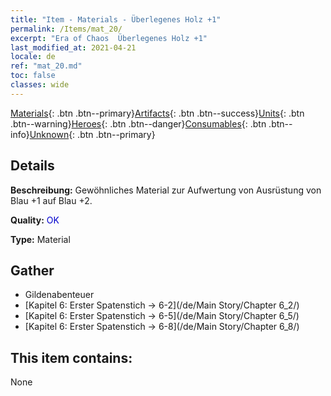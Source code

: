 ```yaml
---
title: "Item - Materials - Überlegenes Holz +1"
permalink: /Items/mat_20/
excerpt: "Era of Chaos  Überlegenes Holz +1"
last_modified_at: 2021-04-21
locale: de
ref: "mat_20.md"
toc: false
classes: wide
---
```

 [Materials](/de/Items/){: .btn .btn--primary}[Artifacts](/de/Items/Artifacts/){: .btn .btn--success}[Units](/de/Items/Units/){: .btn .btn--warning}[Heroes](/de/Items/Heroes/){: .btn .btn--danger}[Consumables](/de/Items/Consumables/){: .btn .btn--info}[Unknown](/de/Items/Unknown/){: .btn .btn--primary}

## Details
 **Beschreibung:** Gewöhnliches Material zur Aufwertung von Ausrüstung von Blau +1 auf Blau +2.

 **Quality:** <span style="color: #0000CD">OK</span>

 **Type:** Material

## Gather

*    Gildenabenteuer 
*    [Kapitel 6: Erster Spatenstich -> 6-2](/de/Main Story/Chapter 6_2/) 
*    [Kapitel 6: Erster Spatenstich -> 6-5](/de/Main Story/Chapter 6_5/) 
*    [Kapitel 6: Erster Spatenstich -> 6-8](/de/Main Story/Chapter 6_8/) 

## This item contains:

  None

